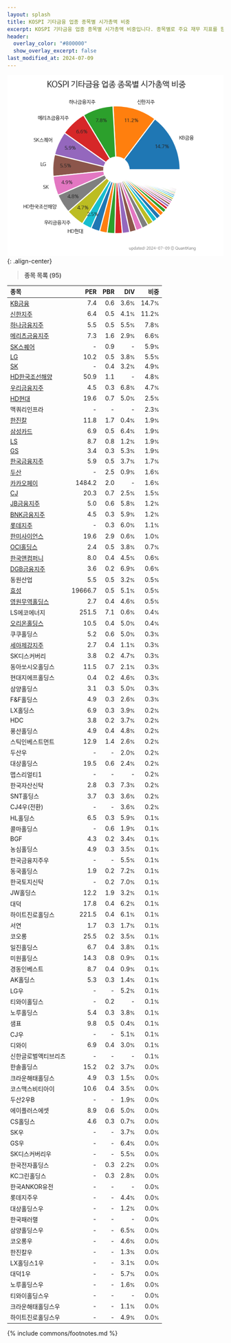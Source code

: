 ```yaml
---
layout: splash
title: KOSPI 기타금융 업종 종목별 시가총액 비중
excerpt: KOSPI 기타금융 업종 종목별 시가총액 비중입니다. 종목별로 주요 재무 지표를 함께 표시합니다.
header:
  overlay_color: "#800000"
  show_overlay_excerpt: false
last_modified_at: 2024-07-09
---
```



![KOSPI 기타금융 업종 종목별 시가총액 비중](/stats/sector/images/kospi_업종_기타금융_종목.png){: .align-center}


> **종목 목록 (95)**<a id="list"></a>

| **종목** | **PER** | **PBR** | **DIV** | **비중** |
| :------- | ------: | ------: | ------: | -------: |
| [KB금융](/105560/) | 7.4 | 0.6 | 3.6<small>%</small> | 14.7<small>%</small> |
| [신한지주](/055550/) | 6.4 | 0.5 | 4.1<small>%</small> | 11.2<small>%</small> |
| [하나금융지주](/086790/) | 5.5 | 0.5 | 5.5<small>%</small> | 7.8<small>%</small> |
| [메리츠금융지주](/138040/) | 7.3 | 1.6 | 2.9<small>%</small> | 6.6<small>%</small> |
| [SK스퀘어](/402340/) | - | 0.9 | - | 5.9<small>%</small> |
| [LG](/003550/) | 10.2 | 0.5 | 3.8<small>%</small> | 5.5<small>%</small> |
| [SK](/034730/) | - | 0.4 | 3.2<small>%</small> | 4.9<small>%</small> |
| [HD한국조선해양](/009540/) | 50.9 | 1.1 | - | 4.8<small>%</small> |
| [우리금융지주](/316140/) | 4.5 | 0.3 | 6.8<small>%</small> | 4.7<small>%</small> |
| [HD현대](/267250/) | 19.6 | 0.7 | 5.0<small>%</small> | 2.5<small>%</small> |
| 맥쿼리인프라 | - | - | - | 2.3<small>%</small> |
| [한진칼](/180640/) | 11.8 | 1.7 | 0.4<small>%</small> | 1.9<small>%</small> |
| [삼성카드](/029780/) | 6.9 | 0.5 | 6.4<small>%</small> | 1.9<small>%</small> |
| [LS](/006260/) | 8.7 | 0.8 | 1.2<small>%</small> | 1.9<small>%</small> |
| [GS](/078930/) | 3.4 | 0.3 | 5.3<small>%</small> | 1.9<small>%</small> |
| [한국금융지주](/071050/) | 5.9 | 0.5 | 3.7<small>%</small> | 1.7<small>%</small> |
| [두산](/000150/) | - | 2.5 | 0.9<small>%</small> | 1.6<small>%</small> |
| [카카오페이](/377300/) | 1484.2 | 2.0 | - | 1.6<small>%</small> |
| [CJ](/001040/) | 20.3 | 0.7 | 2.5<small>%</small> | 1.5<small>%</small> |
| [JB금융지주](/175330/) | 5.0 | 0.6 | 5.8<small>%</small> | 1.2<small>%</small> |
| [BNK금융지주](/138930/) | 4.5 | 0.3 | 5.9<small>%</small> | 1.2<small>%</small> |
| [롯데지주](/004990/) | - | 0.3 | 6.0<small>%</small> | 1.1<small>%</small> |
| [한미사이언스](/008930/) | 19.6 | 2.9 | 0.6<small>%</small> | 1.0<small>%</small> |
| [OCI홀딩스](/010060/) | 2.4 | 0.5 | 3.8<small>%</small> | 0.7<small>%</small> |
| [한국앤컴퍼니](/000240/) | 8.0 | 0.4 | 4.5<small>%</small> | 0.6<small>%</small> |
| [DGB금융지주](/139130/) | 3.6 | 0.2 | 6.9<small>%</small> | 0.6<small>%</small> |
| 동원산업 | 5.5 | 0.5 | 3.2<small>%</small> | 0.5<small>%</small> |
| [효성](/004800/) | 19666.7 | 0.5 | 5.1<small>%</small> | 0.5<small>%</small> |
| [영원무역홀딩스](/009970/) | 2.7 | 0.4 | 4.6<small>%</small> | 0.5<small>%</small> |
| LS에코에너지 | 251.5 | 7.1 | 0.6<small>%</small> | 0.4<small>%</small> |
| [오리온홀딩스](/001800/) | 10.5 | 0.4 | 5.0<small>%</small> | 0.4<small>%</small> |
| 쿠쿠홀딩스 | 5.2 | 0.6 | 5.0<small>%</small> | 0.3<small>%</small> |
| [세아제강지주](/003030/) | 2.7 | 0.4 | 1.1<small>%</small> | 0.3<small>%</small> |
| SK디스커버리 | 3.8 | 0.2 | 4.7<small>%</small> | 0.3<small>%</small> |
| 동아쏘시오홀딩스 | 11.5 | 0.7 | 2.1<small>%</small> | 0.3<small>%</small> |
| 현대지에프홀딩스 | 0.4 | 0.2 | 4.6<small>%</small> | 0.3<small>%</small> |
| 삼양홀딩스 | 3.1 | 0.3 | 5.0<small>%</small> | 0.3<small>%</small> |
| F&F홀딩스 | 4.9 | 0.3 | 2.6<small>%</small> | 0.3<small>%</small> |
| LX홀딩스 | 6.9 | 0.3 | 3.9<small>%</small> | 0.2<small>%</small> |
| HDC | 3.8 | 0.2 | 3.7<small>%</small> | 0.2<small>%</small> |
| 풍산홀딩스 | 4.9 | 0.4 | 4.8<small>%</small> | 0.2<small>%</small> |
| 스틱인베스트먼트 | 12.9 | 1.4 | 2.6<small>%</small> | 0.2<small>%</small> |
| 두산우 | - | - | 2.0<small>%</small> | 0.2<small>%</small> |
| 대상홀딩스 | 19.5 | 0.6 | 2.4<small>%</small> | 0.2<small>%</small> |
| 맵스리얼티1 | - | - | - | 0.2<small>%</small> |
| 한국자산신탁 | 2.8 | 0.3 | 7.3<small>%</small> | 0.2<small>%</small> |
| SNT홀딩스 | 3.7 | 0.3 | 3.6<small>%</small> | 0.2<small>%</small> |
| CJ4우(전환) | - | - | 3.6<small>%</small> | 0.2<small>%</small> |
| HL홀딩스 | 6.5 | 0.3 | 5.9<small>%</small> | 0.1<small>%</small> |
| 콜마홀딩스 | - | 0.6 | 1.9<small>%</small> | 0.1<small>%</small> |
| BGF | 4.3 | 0.2 | 3.4<small>%</small> | 0.1<small>%</small> |
| 농심홀딩스 | 4.9 | 0.3 | 3.5<small>%</small> | 0.1<small>%</small> |
| 한국금융지주우 | - | - | 5.5<small>%</small> | 0.1<small>%</small> |
| 동국홀딩스 | 1.9 | 0.2 | 7.2<small>%</small> | 0.1<small>%</small> |
| 한국토지신탁 | - | 0.2 | 7.0<small>%</small> | 0.1<small>%</small> |
| JW홀딩스 | 12.2 | 1.9 | 3.2<small>%</small> | 0.1<small>%</small> |
| 대덕 | 17.8 | 0.4 | 6.2<small>%</small> | 0.1<small>%</small> |
| 하이트진로홀딩스 | 221.5 | 0.4 | 6.1<small>%</small> | 0.1<small>%</small> |
| 서연 | 1.7 | 0.3 | 1.7<small>%</small> | 0.1<small>%</small> |
| 코오롱 | 25.5 | 0.2 | 3.5<small>%</small> | 0.1<small>%</small> |
| 일진홀딩스 | 6.7 | 0.4 | 3.8<small>%</small> | 0.1<small>%</small> |
| 미원홀딩스 | 14.3 | 0.8 | 0.9<small>%</small> | 0.1<small>%</small> |
| 경동인베스트 | 8.7 | 0.4 | 0.9<small>%</small> | 0.1<small>%</small> |
| AK홀딩스 | 5.3 | 0.3 | 1.4<small>%</small> | 0.1<small>%</small> |
| LG우 | - | - | 5.2<small>%</small> | 0.1<small>%</small> |
| 티와이홀딩스 | - | 0.2 | - | 0.1<small>%</small> |
| 노루홀딩스 | 5.4 | 0.3 | 3.8<small>%</small> | 0.1<small>%</small> |
| 샘표 | 9.8 | 0.5 | 0.4<small>%</small> | 0.1<small>%</small> |
| CJ우 | - | - | 5.1<small>%</small> | 0.1<small>%</small> |
| 디와이 | 6.9 | 0.4 | 3.0<small>%</small> | 0.1<small>%</small> |
| 신한글로벌액티브리츠 | - | - | - | 0.1<small>%</small> |
| 한솔홀딩스 | 15.2 | 0.2 | 3.7<small>%</small> | 0.0<small>%</small> |
| 크라운해태홀딩스 | 4.9 | 0.3 | 1.5<small>%</small> | 0.0<small>%</small> |
| 코스맥스비티아이 | 10.6 | 0.4 | 3.5<small>%</small> | 0.0<small>%</small> |
| 두산2우B | - | - | 1.9<small>%</small> | 0.0<small>%</small> |
| 에이플러스에셋 | 8.9 | 0.6 | 5.0<small>%</small> | 0.0<small>%</small> |
| CS홀딩스 | 4.6 | 0.3 | 0.7<small>%</small> | 0.0<small>%</small> |
| SK우 | - | - | 3.7<small>%</small> | 0.0<small>%</small> |
| GS우 | - | - | 6.4<small>%</small> | 0.0<small>%</small> |
| SK디스커버리우 | - | - | 5.5<small>%</small> | 0.0<small>%</small> |
| 한국전자홀딩스 | - | 0.3 | 2.2<small>%</small> | 0.0<small>%</small> |
| KC그린홀딩스 | - | 0.3 | 2.8<small>%</small> | 0.0<small>%</small> |
| 한국ANKOR유전 | - | - | - | 0.0<small>%</small> |
| 롯데지주우 | - | - | 4.4<small>%</small> | 0.0<small>%</small> |
| 대상홀딩스우 | - | - | 1.2<small>%</small> | 0.0<small>%</small> |
| 한국패러랠 | - | - | - | 0.0<small>%</small> |
| 삼양홀딩스우 | - | - | 6.5<small>%</small> | 0.0<small>%</small> |
| 코오롱우 | - | - | 4.6<small>%</small> | 0.0<small>%</small> |
| 한진칼우 | - | - | 1.3<small>%</small> | 0.0<small>%</small> |
| LX홀딩스1우 | - | - | 3.1<small>%</small> | 0.0<small>%</small> |
| 대덕1우 | - | - | 5.7<small>%</small> | 0.0<small>%</small> |
| 노루홀딩스우 | - | - | 1.6<small>%</small> | 0.0<small>%</small> |
| 티와이홀딩스우 | - | - | - | 0.0<small>%</small> |
| 크라운해태홀딩스우 | - | - | 1.1<small>%</small> | 0.0<small>%</small> |
| 하이트진로홀딩스우 | - | - | 4.9<small>%</small> | 0.0<small>%</small> |

{% include commons/footnotes.md %}